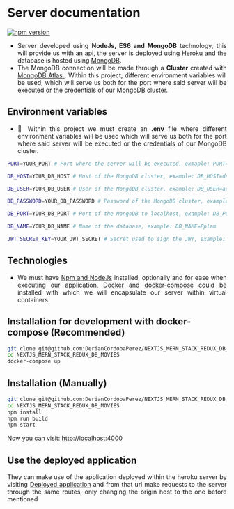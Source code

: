 # Server documentation

[![npm version](https://badge.fury.io/js/babylonjs.svg)](https://nodejs.org/es/)

- <div align="justify">
    Server developed using <b>NodeJs, ES6 and MongoDB</b> technology, this will provide us with an api, the server is deployed using <a href="https://www.heroku.com">Heroku</a> and the database is hosted using <a href="https://www.mongodb.com">MongoDB</a>.
  </div>

- <div align="justify">
    The MongoDB connection will be made through a <b>Cluster</b> created with <a href="https://www.mongodb.com/atlas/database">MongoDB Atlas </a>. Within this project, different environment variables will be used, which will serve us both for the port where said server will be executed or the credentials of our MongoDB cluster.
  </div>

## Environment variables

- <div align="justify">
    📝  Within this project we must create an <b>.env</b> file where different environment variables will be used which will serve us both for the port where said server will be executed or the credentials of our MongoDB cluster.
  </div>

```bash
PORT=YOUR_PORT # Port where the server will be executed, exmaple: PORT=3000

DB_HOST=YOUR_DB_HOST # Host of the MongoDB cluster, example: DB_HOST=ds151208.mlab.com or localhost

DB_USER=YOUR_DB_USER # User of the MongoDB cluster, example: DB_USER=admin

DB_PASSWORD=YOUR_DB_PASSWORD # Password of the MongoDB cluster, example: DB_PASSWORD=admin

DB_PORT=YOUR_DB_PORT # Port of the MongoDB to localhost, example: DB_PORT=27017

DB_NAME=YOUR_DB_NAME # Name of the database, example: DB_NAME=Pplam

JWT_SECRET_KEY=YOUR_JWT_SECRET # Secret used to sign the JWT, example: JWT_SECRET_KEY=secret
```

## Technologies

- <div align="justify">
    We must have <a href="https://nodejs.org/es/">Npm and NodeJs</a> installed, optionally and for ease when executing our application, <a href="https://www.docker.com/">Docker</a> and <a href="https://docs.docker.com/compose/install/">docker-compose</a> could be installed with which we will encapsulate our server within virtual containers.
  </div>

## Installation for development with docker-compose (Recommended)

```bash
git clone git@github.com:DerianCordobaPerez/NEXTJS_MERN_STACK_REDUX_DB_MOVIES.git
cd NEXTJS_MERN_STACK_REDUX_DB_MOVIES
docker-compose up
```

## Installation (Manually)

```bash
git clone git@github.com:DerianCordobaPerez/NEXTJS_MERN_STACK_REDUX_DB_MOVIES.git
cd NEXTJS_MERN_STACK_REDUX_DB_MOVIES
npm install
npm run build
npm start
```

<div align="justify">
  Now you can visit: <a href="http://localhost:4000">http://localhost:4000</a>
</div>

## Use the deployed application

<div align="justify">
  They can make use of the application deployed within the heroku server by visiting <a href="https://movies-api-pplam.herokuapp.com/">Deployed application</a> and from that url make requests to the server through the same routes, only changing the origin host to the one before mentioned
</div>
